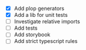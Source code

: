 - [x] Add plop generators
- [x] Add a lib for unit tests
- [ ] Investigate relative imports
- [ ] Add tests
- [ ] Add storybook
- [ ] Add strict typescript rules
